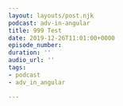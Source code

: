 ```yaml
---
layout: layouts/post.njk
podcast: adv-in-angular
title: 999 Test
date: 2019-12-26T11:01:00+0000
episode_number: 
duration: ''
audio_url: ''
tags:
- podcast
- adv_in_angular

---
```

